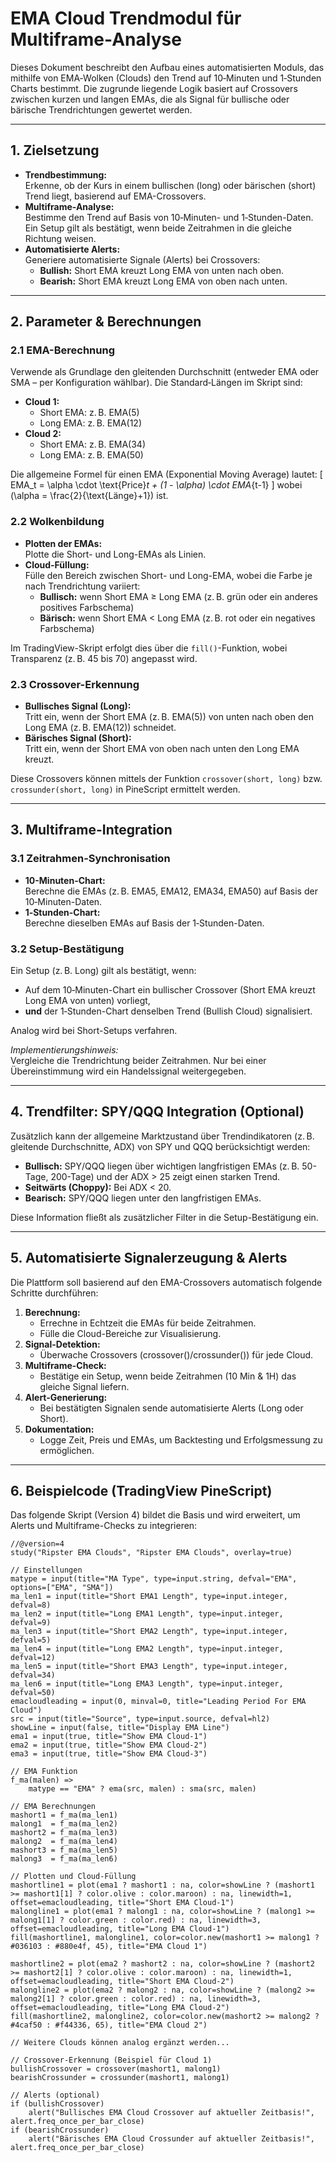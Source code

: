 # EMA Cloud Trendmodul für Multiframe-Analyse

Dieses Dokument beschreibt den Aufbau eines automatisierten Moduls, das mithilfe von EMA‑Wolken (Clouds) den Trend auf 10‑Minuten und 1‑Stunden Charts bestimmt. Die zugrunde liegende Logik basiert auf Crossovers zwischen kurzen und langen EMAs, die als Signal für bullische oder bärische Trendrichtungen gewertet werden.

---

## 1. Zielsetzung

- **Trendbestimmung:**  
  Erkenne, ob der Kurs in einem bullischen (long) oder bärischen (short) Trend liegt, basierend auf EMA-Crossovers.
- **Multiframe-Analyse:**  
  Bestimme den Trend auf Basis von 10‑Minuten- und 1‑Stunden-Daten. Ein Setup gilt als bestätigt, wenn beide Zeitrahmen in die gleiche Richtung weisen.
- **Automatisierte Alerts:**  
  Generiere automatisierte Signale (Alerts) bei Crossovers:
  - **Bullish:** Short EMA kreuzt Long EMA von unten nach oben.
  - **Bearish:** Short EMA kreuzt Long EMA von oben nach unten.

---

## 2. Parameter & Berechnungen

### 2.1 EMA-Berechnung

Verwende als Grundlage den gleitenden Durchschnitt (entweder EMA oder SMA – per Konfiguration wählbar). Die Standard‑Längen im Skript sind:
- **Cloud 1:**  
  - Short EMA: z. B. EMA(5)  
  - Long EMA: z. B. EMA(12)
- **Cloud 2:**  
  - Short EMA: z. B. EMA(34)  
  - Long EMA: z. B. EMA(50)



Die allgemeine Formel für einen EMA (Exponential Moving Average) lautet:
\[
EMA_t = \alpha \cdot \text{Price}_t + (1 - \alpha) \cdot EMA_{t-1}
\]
wobei \(\alpha = \frac{2}{\text{Länge}+1}\) ist.

### 2.2 Wolkenbildung

- **Plotten der EMAs:**  
  Plotte die Short- und Long-EMAs als Linien.
- **Cloud-Füllung:**  
  Fülle den Bereich zwischen Short- und Long-EMA, wobei die Farbe je nach Trendrichtung variiert:
  - **Bullisch:** wenn Short EMA ≥ Long EMA (z. B. grün oder ein anderes positives Farbschema)
  - **Bärisch:** wenn Short EMA < Long EMA (z. B. rot oder ein negatives Farbschema)

Im TradingView-Skript erfolgt dies über die `fill()`-Funktion, wobei Transparenz (z. B. 45 bis 70) angepasst wird.

### 2.3 Crossover-Erkennung

- **Bullisches Signal (Long):**  
  Tritt ein, wenn der Short EMA (z. B. EMA(5)) von unten nach oben den Long EMA (z. B. EMA(12)) schneidet.
- **Bärisches Signal (Short):**  
  Tritt ein, wenn der Short EMA von oben nach unten den Long EMA kreuzt.

Diese Crossovers können mittels der Funktion `crossover(short, long)` bzw. `crossunder(short, long)` in PineScript ermittelt werden.

---

## 3. Multiframe-Integration

### 3.1 Zeitrahmen-Synchronisation

- **10-Minuten-Chart:**  
  Berechne die EMAs (z. B. EMA5, EMA12, EMA34, EMA50) auf Basis der 10‑Minuten-Daten.
- **1‑Stunden-Chart:**  
  Berechne dieselben EMAs auf Basis der 1‑Stunden-Daten.

### 3.2 Setup-Bestätigung

Ein Setup (z. B. Long) gilt als bestätigt, wenn:
- Auf dem 10‑Minuten-Chart ein bullischer Crossover (Short EMA kreuzt Long EMA von unten) vorliegt,
- **und** der 1‑Stunden-Chart denselben Trend (Bullish Cloud) signalisiert.

Analog wird bei Short-Setups verfahren.

*Implementierungshinweis:*  
Vergleiche die Trendrichtung beider Zeitrahmen. Nur bei einer Übereinstimmung wird ein Handelssignal weitergegeben.

---

## 4. Trendfilter: SPY/QQQ Integration (Optional)

Zusätzlich kann der allgemeine Marktzustand über Trendindikatoren (z. B. gleitende Durchschnitte, ADX) von SPY und QQQ berücksichtigt werden:
- **Bullisch:** SPY/QQQ liegen über wichtigen langfristigen EMAs (z. B. 50-Tage, 200-Tage) und der ADX > 25 zeigt einen starken Trend.
- **Seitwärts (Choppy):** Bei ADX < 20.
- **Bearisch:** SPY/QQQ liegen unter den langfristigen EMAs.

Diese Information fließt als zusätzlicher Filter in die Setup-Bestätigung ein.

---

## 5. Automatisierte Signalerzeugung & Alerts

Die Plattform soll basierend auf den EMA-Crossovers automatisch folgende Schritte durchführen:

1. **Berechnung:**  
   - Errechne in Echtzeit die EMAs für beide Zeitrahmen.
   - Fülle die Cloud-Bereiche zur Visualisierung.
2. **Signal-Detektion:**  
   - Überwache Crossovers (crossover()/crossunder()) für jede Cloud.
3. **Multiframe-Check:**  
   - Bestätige ein Setup, wenn beide Zeitrahmen (10 Min & 1H) das gleiche Signal liefern.
4. **Alert-Generierung:**  
   - Bei bestätigten Signalen sende automatisierte Alerts (Long oder Short).
5. **Dokumentation:**  
   - Logge Zeit, Preis und EMAs, um Backtesting und Erfolgsmessung zu ermöglichen.

---

## 6. Beispielcode (TradingView PineScript)

Das folgende Skript (Version 4) bildet die Basis und wird erweitert, um Alerts und Multiframe-Checks zu integrieren:

```pinescript
//@version=4
study("Ripster EMA Clouds", "Ripster EMA Clouds", overlay=true)

// Einstellungen
matype = input(title="MA Type", type=input.string, defval="EMA", options=["EMA", "SMA"])
ma_len1 = input(title="Short EMA1 Length", type=input.integer, defval=8)
ma_len2 = input(title="Long EMA1 Length", type=input.integer, defval=9)
ma_len3 = input(title="Short EMA2 Length", type=input.integer, defval=5)
ma_len4 = input(title="Long EMA2 Length", type=input.integer, defval=12)
ma_len5 = input(title="Short EMA3 Length", type=input.integer, defval=34)
ma_len6 = input(title="Long EMA3 Length", type=input.integer, defval=50)
emacloudleading = input(0, minval=0, title="Leading Period For EMA Cloud")
src = input(title="Source", type=input.source, defval=hl2)
showLine = input(false, title="Display EMA Line")
ema1 = input(true, title="Show EMA Cloud-1")
ema2 = input(true, title="Show EMA Cloud-2")
ema3 = input(true, title="Show EMA Cloud-3")

// EMA Funktion
f_ma(malen) =>
    matype == "EMA" ? ema(src, malen) : sma(src, malen)

// EMA Berechnungen
mashort1 = f_ma(ma_len1)
malong1  = f_ma(ma_len2)
mashort2 = f_ma(ma_len3)
malong2  = f_ma(ma_len4)
mashort3 = f_ma(ma_len5)
malong3  = f_ma(ma_len6)

// Plotten und Cloud-Füllung
mashortline1 = plot(ema1 ? mashort1 : na, color=showLine ? (mashort1 >= mashort1[1] ? color.olive : color.maroon) : na, linewidth=1, offset=emacloudleading, title="Short EMA Cloud-1")
malongline1 = plot(ema1 ? malong1 : na, color=showLine ? (malong1 >= malong1[1] ? color.green : color.red) : na, linewidth=3, offset=emacloudleading, title="Long EMA Cloud-1")
fill(mashortline1, malongline1, color=color.new(mashort1 >= malong1 ? #036103 : #880e4f, 45), title="EMA Cloud 1")

mashortline2 = plot(ema2 ? mashort2 : na, color=showLine ? (mashort2 >= mashort2[1] ? color.olive : color.maroon) : na, linewidth=1, offset=emacloudleading, title="Short EMA Cloud-2")
malongline2 = plot(ema2 ? malong2 : na, color=showLine ? (malong2 >= malong2[1] ? color.green : color.red) : na, linewidth=3, offset=emacloudleading, title="Long EMA Cloud-2")
fill(mashortline2, malongline2, color=color.new(mashort2 >= malong2 ? #4caf50 : #f44336, 65), title="EMA Cloud 2")

// Weitere Clouds können analog ergänzt werden...

// Crossover-Erkennung (Beispiel für Cloud 1)
bullishCrossover = crossover(mashort1, malong1)
bearishCrossunder = crossunder(mashort1, malong1)

// Alerts (optional)
if (bullishCrossover)
    alert("Bullisches EMA Cloud Crossover auf aktueller Zeitbasis!", alert.freq_once_per_bar_close)
if (bearishCrossunder)
    alert("Bärisches EMA Cloud Crossunder auf aktueller Zeitbasis!", alert.freq_once_per_bar_close)
